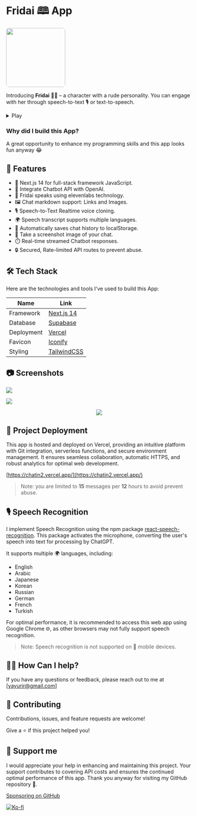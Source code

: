 # Fridai 🕮 App

<img src="public/icon-192x192.png" width="160px" style="border-radius: 6px" alt="">

Introducing **Fridai** 🤦🏻 – a character with a rude personality. You can engage with her through speech-to-text 🎙️ or text-to-speech.

<details> <summary> Play </summary>
<i>

> Don't forget to unmute the player!

</i>

[identify](https://github.com/omarx11/chatin-v2/assets/87499333/9206232f-9840-458c-93e6-036b5244c0dc)

</details>

### Why did I build this App?

A great opportunity to enhance my programming skills and this app looks fun anyway 😂

## 🌌 Features

- 🚀 Next.js 14 for full-stack framework JavaScript.
- 🤖 Integrate Chatbot API with OpenAI.
- 👄 Fridai speaks using elevenlabs technology.
- 🖼️ Chat markdown support: Links and Images.
- 🎙️ Speech-to-Text Realtime voice cloning.
- 🌍 Speech transcript supports multiple languages.
- 💾 Automatically saves chat history to localStorage.
- 📸 Take a screenshot image of your chat.
- ⏱️ Real-time streamed Chatbot responses.
- 🔒 Secured, Rate-limited API routes to prevent abuse.

## 🛠️ Tech Stack

Here are the technologies and tools I've used to build this App:

| Name       | Link                                         |
| ---------- | -------------------------------------------- |
| Framework  | [Next.js 14](https://nextjs.org/)            |
| Database   | [Supabase](https://supabase.com/)            |
| Deployment | [Vercel](https://vercel.com)                 |
| Favicon    | [Iconify](https://icon-sets.iconify.design/) |
| Styling    | [TailwindCSS](https://tailwindcss.com)       |

## 📷 Screenshots

![](public/static/images/github/Screenshot-1.png)

![](public/static/images/github/Screenshot-2.png)

<div align="center">

![](public/static/images/github/chatin-gif.gif)

</div>

## 📡 Project Deployment

This app is hosted and deployed on Vercel, providing an intuitive platform with Git integration, serverless functions, and secure environment management. It ensures seamless collaboration, automatic HTTPS, and robust analytics for optimal web development.

[https://chatin2.vercel.app/](https://chatin2.vercel.app/)

> Note: you are limited to **15** messages per **12** hours to avoid prevent abuse.

## 🎙️ Speech Recognition

I implement Speech Recognition using the npm package [react-speech-recognition](https://www.npmjs.com/package/react-speech-recognition). This package activates the microphone, converting the user's speech into text for processing by ChatGPT.

It supports multiple 🌍 languages, including:

- English
- Arabic
- Japanese
- Korean
- Russian
- German
- French
- Turkish

For optimal performance, it is recommended to access this web app using Google Chrome 🌐, as other browsers may not fully support speech recognition.

> Note: Speech recognition is not supported on 📱 mobile devices.

## 💁🏻 How Can I help?

If you have any questions or feedback, please reach out to me at [yayurir@gmail.com]

## 🤝 Contributing

Contributions, issues, and feature requests are welcome!

Give a ⭐️ if this project helped you!

## 🤍 Support me

I would appreciate your help in enhancing and maintaining this project. Your support contributes to covering API costs and ensures the continued optimal performance of this app. Thank you anyway for visiting my GitHub repository 💖.

[Sponsoring on GitHub](https://github.com/sponsors/ren23448)

<a href="https://ko-fi.com/omar11"><img src="https://ko-fi.com/img/githubbutton_sm.svg" alt="Ko-fi"></a>


